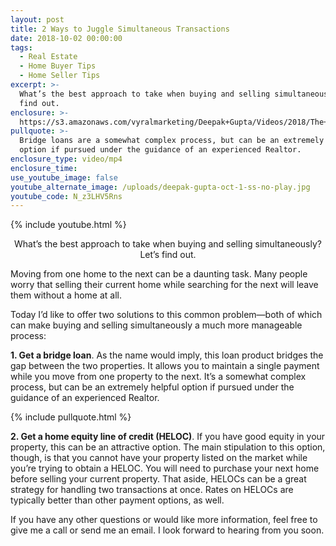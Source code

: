 ```yaml
---
layout: post
title: 2 Ways to Juggle Simultaneous Transactions
date: 2018-10-02 00:00:00
tags:
  - Real Estate
  - Home Buyer Tips
  - Home Seller Tips
excerpt: >-
  What’s the best approach to take when buying and selling simultaneously? Let’s
  find out.
enclosure: >-
  https://s3.amazonaws.com/vyralmarketing/Deepak+Gupta/Videos/2018/The+Dee+Team+-+2+Ways+to+Juggle+Simultaneous+Transactions.mp4
pullquote: >-
  Bridge loans are a somewhat complex process, but can be an extremely helpful
  option if pursued under the guidance of an experienced Realtor.
enclosure_type: video/mp4
enclosure_time:
use_youtube_image: false
youtube_alternate_image: /uploads/deepak-gupta-oct-1-ss-no-play.jpg
youtube_code: N_z3LHV5Rns
---
```


{% include youtube.html %}

<center>What’s the best approach to take when buying and selling simultaneously? Let’s find out.</center>

Moving from one home to the next can be a daunting task. Many people worry that selling their current home while searching for the next will leave them without a home at all.

Today I’d like to offer two solutions to this common problem—both of which can make buying and selling simultaneously a much more manageable process:

**1. Get a bridge loan**. As the name would imply, this loan product bridges the gap between the two properties. It allows you to maintain a single payment while you move from one property to the next. It’s a somewhat complex process, but can be an extremely helpful option if pursued under the guidance of an experienced Realtor.

{% include pullquote.html %}

**2. Get a home equity line of credit (HELOC)**. If you have good equity in your property, this can be an attractive option. The main stipulation to this option, though, is that you cannot have your property listed on the market while you’re trying to obtain a HELOC. You will need to purchase your next home before selling your current property. That aside, HELOCs can be a great strategy for handling two transactions at once. Rates on HELOCs are typically better than other payment options, as well.

If you have any other questions or would like more information, feel free to give me a call or send me an email. I look forward to hearing from you soon.